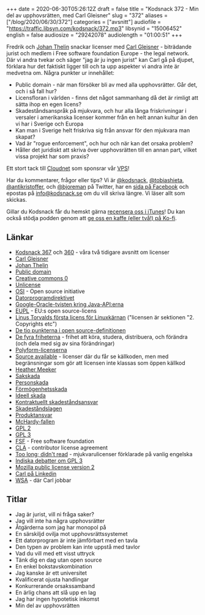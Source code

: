 +++
date = 2020-06-30T05:26:12Z
draft = false
title = "Kodsnack 372 - Min del av upphovsrätten, med Carl Gleisner"
slug = "372"
aliases = ["/blog/2020/06/30/372"]
categories = ["avsnitt"]
audiofile = "https://traffic.libsyn.com/kodsnack/372.mp3"
libsynid = "15006452"
english = false
audiosize = "29242078"
audiolength = "01:00:51" 
+++

Fredrik och [Johan Thelin](http://www.thelins.se/johan/blog/) snackar licenser med [Carl Gleisner](https://www.wsa.se/medarbetare/carl-gleisner/) - biträdande jurist och medlem i Free software foundation Europe - the legal network. Där vi andra tvekar och säger "jag är ju ingen jurist" kan Carl gå på djupet, förklara hur det faktiskt ligger till och ta upp aspekter vi andra inte är medvetna om. Några punkter ur innehållet:

* Public domain - när man försöker bli av med alla upphovsrätter. Går det, och i så fall hur?
* Licensfloran i världen - finns det något sammanhang då det är rimligt att sätta ihop en egen licens?
* Skadeståndsanspråk på mjukvara, och hur alla långa friskrivningar i versaler i amerikanska licenser kommer från en helt annan kultur än den vi har i Sverige och Europa
* Kan man i Sverige helt friskriva sig från ansvar för den mjukvara man skapat?
* Vad är "rogue enforcement", och hur och när kan det orsaka problem?
* Håller det juridiskt att skriva över upphovsrätten till en annan part, vilket vissa projekt har som praxis?

Ett stort tack till [Cloudnet](http://www.cloudnet.se) som sponsrar vår [VPS](http://en.wikipedia.org/wiki/Virtual_private_server)!

Har du kommentarer, frågor eller tips? Vi är [@kodsnack](https://www.twitter.com/kodsnack), [@tobiashieta](https://www.twitter.com/tobiashieta), [@antikristoffer](https://www.twitter.com/antikristoffer), och [@bjoreman](https://www.twitter.com/bjoreman) på Twitter, har en [sida på Facebook](https://www.facebook.com/kodsnack) och epostas på [info@kodsnack.se](mailto:info@kodsnack.se) om du vill skriva längre. Vi läser allt som skickas.

Gillar du Kodsnack får du hemskt gärna [recensera oss i iTunes](http://itunes.apple.com/se/podcast/kodsnack/id561631498?l=en)! Du kan också stödja podden genom att <a href="https://ko-fi.com/kodsnack" rel="payment">ge oss en kaffe (eller två!) på Ko-fi</a>.

## Länkar ##
* [Kodsnack 367](https://kodsnack.se/367/) och [360](https://kodsnack.se/360/) - våra två tidigare avsnitt om licenser
* [Carl Gleisner](https://www.wsa.se/medarbetare/carl-gleisner/)
* [Johan Thelin](http://www.thelins.se/johan/blog/)
* [Public domain](https://en.wikipedia.org/wiki/Public_domain)
* [Creative commons 0](https://creativecommons.org/publicdomain/zero/1.0/deed.en)
* [Unlicense](https://en.wikipedia.org/wiki/Unlicense)
* [OSI](https://opensource.org/) - Open source initiative
* [Datorprogramdirektivet](https://eur-lex.europa.eu/legal-content/SV/ALL/?uri=CELEX%3A32009L0024)
* [Google-Oracle-tvisten kring Java-API:erna](https://en.wikipedia.org/wiki/Google_v._Oracle_America)
* [EUPL](https://en.wikipedia.org/wiki/European_Union_Public_Licence) - EU:s open source-licens
* [Linus Torvalds första licens för Linuxkärnan](https://mirrors.edge.kernel.org/pub/linux/kernel/Historic/old-versions/RELNOTES-0.01) ("licensen är sektionen  "2. Copyrights etc")
* [De tio punkterna i open source-definitionen](https://opensource.org/osd)
* [De fyra friheterna](https://www.gnu.org/philosophy/free-sw.html) - frihet att köra, studera, distribuera, och förändra (och dela med sig av sina förändringar)
* [Polyform-licenserna](https://github.com/polyformproject/polyform-licenses)
* [Source available](https://en.wikipedia.org/wiki/Source-available_software) - licenser där du får se källkoden, men med begränsningar som gör att licensen inte klassas som öppen källkod
* [Heather Meeker](https://heathermeeker.com/about-me/)
* [Sakskada](https://sv.wikipedia.org/wiki/Sakskada)
* [Personskada](https://lagen.nu/begrepp/Personskada)
* [Förmögenhetsskada](https://sv.wikipedia.org/wiki/Allm%C3%A4n_f%C3%B6rm%C3%B6genhetsskada)
* [Ideell skada](https://lagen.nu/begrepp/Ideell_skada)
* [Kontraktuellt skadeståndsansvar](https://zacharias.se/oaktsamhet-som-forutsattning-kontraktuellt-skadestandsansvar/)
* [Skadeståndslagen](https://lagen.nu/1972:207)
* [Produktansvar](https://sv.wikipedia.org/wiki/Produktansvar)
* [McHardy-fallen](https://opensource.com/article/17/8/patrick-mchardy-and-copyright-profiteering)
* [GPL 2](https://en.wikipedia.org/wiki/GNU_General_Public_License#Version_2)
* [GPL 3](https://en.wikipedia.org/wiki/GNU_General_Public_License#Version_3)
* [FSF](https://www.fsf.org/) - Free software foundation
* [CLA](https://en.wikipedia.org/wiki/Contributor_License_Agreement) - contributor license agreement
* [Too long; didn't read](https://tldrlegal.com/) - mjukvarulicenser förklarade på vanlig engelska
* [Indiska debatter om GPL 3](https://fsfe.org/campaigns/gplv3/bangalore-rms-transcript#mechanically-defining-infringement)
* [Mozilla public license version 2](https://www.mozilla.org/en-US/MPL/2.0/)
* [Carl på Linkedin](https://www.linkedin.com/in/carlgleisner/)
* [WSA](https://www.wsa.se/) - där Carl jobbar

## Titlar ##
* Jag är jurist, vill ni fråga saker?
* Jag vill inte ha några upphovsrätter
* Åtgärderna som jag har monopol på
* En särskiljd ovilja mot upphovsrättssystemet
* Ett datorprogram är inte jämförbart med en tavla
* Den typen av problem kan inte uppstå med tavlor
* Vad du vill med ett visst uttryck
* Tänk dig en dag utan open source
* En enkel bokstavskombination
* Jag kanske är ett universitet
* Kvalificerat ojusta handlingar
* Konkurrerande orsakssamband
* En ärlig chans att slå upp en lag
* Jag har ingen hypotetisk inkomst
* Min del av upphovsrätten